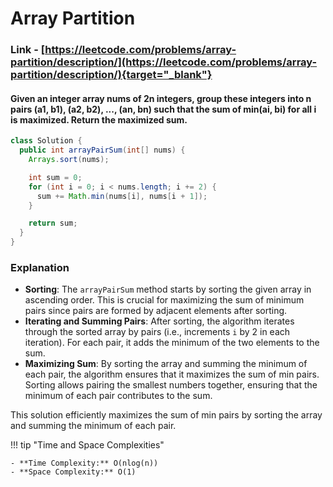 # Array Partition

### Link - [https://leetcode.com/problems/array-partition/description/](https://leetcode.com/problems/array-partition/description/){target="_blank"}

#### Given an integer array nums of 2n integers, group these integers into n pairs (a1, b1), (a2, b2), ..., (an, bn) such that the sum of min(ai, bi) for all i is maximized. Return the maximized sum.

```java
class Solution {
  public int arrayPairSum(int[] nums) {
    Arrays.sort(nums);

    int sum = 0;
    for (int i = 0; i < nums.length; i += 2) {
      sum += Math.min(nums[i], nums[i + 1]);
    }

    return sum;
  }
}
```

### Explanation

*   **Sorting**: The `arrayPairSum` method starts by sorting the given array in ascending order. This is crucial for maximizing the sum of minimum pairs since pairs are formed by adjacent elements after sorting.
*   **Iterating and Summing Pairs**: After sorting, the algorithm iterates through the sorted array by pairs (i.e., increments `i` by 2 in each iteration). For each pair, it adds the minimum of the two elements to the sum.
*   **Maximizing Sum**: By sorting the array and summing the minimum of each pair, the algorithm ensures that it maximizes the sum of min pairs. Sorting allows pairing the smallest numbers together, ensuring that the minimum of each pair contributes to the sum.

This solution efficiently maximizes the sum of min pairs by sorting the array and summing the minimum of each pair.

!!! tip "Time and Space Complexities"

    - **Time Complexity:** O(nlog(n))
    - **Space Complexity:** O(1)
